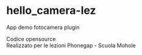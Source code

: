 # hello_camera-lez
App demo fotocamera plugin

Codice opensource <br>
Realizzato per le lezioni Phonegap - Scuola Mohole

